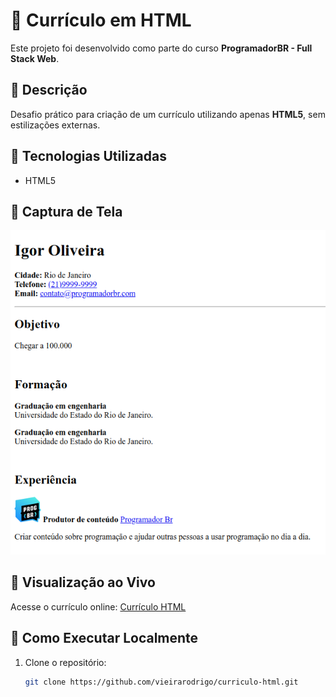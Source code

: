 # 📄 Currículo em HTML

Este projeto foi desenvolvido como parte do curso **ProgramadorBR - Full Stack Web**.

## 🧾 Descrição

Desafio prático para criação de um currículo utilizando apenas **HTML5**, sem estilizações externas.

## 🔧 Tecnologias Utilizadas

- HTML5

## 📸 Captura de Tela

![Visualização do Currículo](images/readme.png)

## 🔗 Visualização ao Vivo

Acesse o currículo online: [Currículo HTML](https://vieirarodrigo.github.io/curriculo-html/)

## 🚀 Como Executar Localmente

1. Clone o repositório:
   ```bash
   git clone https://github.com/vieirarodrigo/curriculo-html.git
